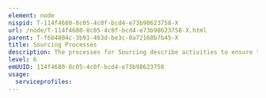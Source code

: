 ```yaml
---
element: node
nispid: T-114f4680-8c05-4c0f-bcd4-e73b98623758-X
url: /node/T-114f4680-8c05-4c0f-bcd4-e73b98623758-X.html
parent: T-f6b4804c-3b91-463d-be3c-0a72168b7b45-X
title: Sourcing Processes
description: The processes for Sourcing describe activities to ensure that all material, weapon systems, facilities and/or related services and supplies are delivered in line with the appropriate requirements and based on suitable agreements. Agreements between the partners are necessary to procure product and services on schedule and set up the required supply chains, within defined costs and with a specific performance. These key elements must be in balance.
level: 6
emUUID: 114f4680-8c05-4c0f-bcd4-e73b98623758
usage:
  serviceprofiles:
---
```

